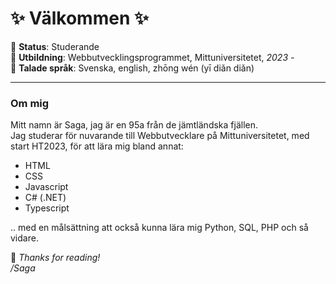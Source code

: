# :sparkles: Välkommen :sparkles: 
:woman: **Status**: Studerande   
:book: **Utbildning**: Webbutvecklingsprogrammet, Mittuniversitetet, _2023 -_  
:speech_balloon: **Talade språk**: Svenska, english, zhōng wén (yī diǎn diǎn) 
___
### **Om mig**  
Mitt namn är Saga, jag är en 95a från de jämtländska fjällen.   
Jag studerar för nuvarande till Webbutvecklare på Mittuniversitetet, med start HT2023, för att lära mig bland annat:
* HTML
* CSS
* Javascript
* C# (.NET)
* Typescript  

.. med en målsättning att också kunna lära mig Python, SQL, PHP och så vidare.

:hibiscus: _Thanks for reading!  
/Saga_
